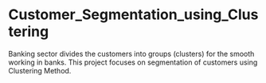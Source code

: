 # Customer_Segmentation_using_Clustering
Banking sector divides the customers into groups (clusters) for the smooth working in banks. This project focuses on segmentation of customers using Clustering Method.
